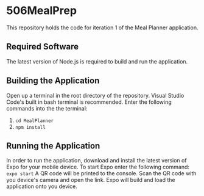 # 506MealPrep
This repository holds the code for iteration 1 of the Meal Planner application.

## Required Software
The latest version of Node.js is required to build and run the application.

## Building the Application
Open up a terminal in the root directory of the repository. Visual Studio Code's built in bash terminal is recommended. Enter the following commands into the the terminal:

1. `cd MealPlanner`
2. `npm install`

## Running the Application
In order to run the application, download and install the latest version of Expo for your mobile device. To start Expo enter the following command:
`expo start`
A QR code will be printed to the console. Scan the QR code with you device's camera and open the link. Expo will build and load the application onto you device.
